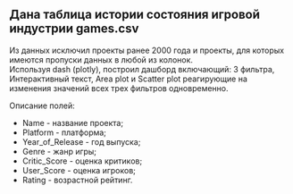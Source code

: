 ## Дана таблица истории состояния игровой индустрии games.csv
Из данных исключил проекты ранее 2000 года и проекты, для которых имеются пропуски данных в любой из колонок.   
Используя dash (plotly), построил дашборд включающий: 3 фильтра, Интерактивный текст, Area plot и Scatter plot реагирующие на изменения значений всех трех фильтров одновременно.

Описание полей:
- Name - название проекта;
- Platform - платформа;
- Year_of_Release - год выпуска;
- Genre - жанр игры;
- Critic_Score - оценка критиков;
- User_Score - оценка игроков;
- Rating - возрастной рейтинг.
 
